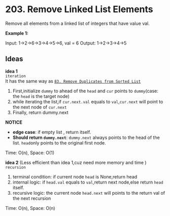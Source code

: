 # 203. Remove Linked List Elements 
Remove all elements from a linked list of integers that have value val.

**Example 1:**    

Input:  1->2->6->3->4->5->6, val = 6
Output: 1->2->3->4->5  

## Ideas  
**idea 1**   
`iteration`  
It has the same way as [`83. Remove Duplicates from Sorted List`](https://github.com/JingRachaelZhu/CrackLeetcode/tree/JingRachaelZhu-patch-1/LinkedList/83.%20Remove%20Duplicates%20from%20Sorted%20List)     
1. First,initialize `dummy` to ahead of the `head` and `cur` points to `dummy`(case: the `head` is the target node)    
2. while iterating the list,if `cur.next.val` equals to `val`,`cur.next` will point to the next node of `cur.next`      
3. Finally, return dummy.next  

**NOTICE**  
* **edge case**: if empty list , return itself.  
* **Should return `dummy.next`**: `dummy.next` always points to the head of the list. `head`only points to the original first node.     

Time: O(n), Space: O(1)      

**idea 2** (Less efficient than idea 1,cuz need more memory and time )   
`recursion`  
1. terminal condition: if current node `head` is None,return head  
2. internal logic:  if `head.val` equals to `val`,return next node,else return `head` itself.   
3. recursive logic: the current node `head.next` will points to the return val of the next recursion  

Time: O(n), Space: O(n) 
